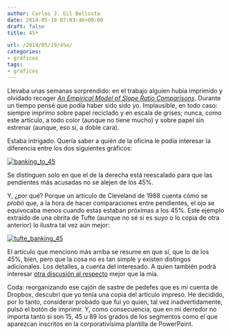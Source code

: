 ```yaml
---
author: Carlos J. Gil Bellosta
date: 2014-05-19 07:03:46+00:00
draft: false
title: 45º

url: /2014/05/19/45o/
categories:
- gráficos
tags:
- gráficos
---
```


Llevaba unas semanas sorprendido: en el trabajo alguien hubía imprimido y olvidado recoger _[An Empirical Model of Slope Ratio Comparisons](http://vis.stanford.edu/papers/slope-ratio-comparison)_. Durante un tiempo pensé que podía haber sido sido yo. Implausible, en todo caso: siempre imprimo sobre papel reciclado y en escala de grises; nunca, como este artículo, a todo color (aunque no tiene mucho) y sobre papel sin estrenar (aunque, eso sí, a doble cara).

Estaba intrigado. Quería saber a quién de la oficina le podía interesar la diferencia entre los dos siguientes gráficos:

[![banking_to_45](/wp-uploads/2014/05/banking_to_45.jpg)
](/wp-uploads/2014/05/banking_to_45.jpg)

Se distinguen solo en que el de la derecha está reescalado para que las pendientes más acusadas no se alejen de los 45%.

Y, ¿por qué? Porque un artículo de Cleveland de 1988 cuenta cómo se _probó_ que, a la hora de hacer comparaciones entre pendientes, el ojo se equivocaba menos cuando estas estaban próximas a los 45%. Este ejemplo extraído de una obrita de Tufte (aunque no sé si es suyo o lo copia de otra anterior) lo ilustra tal vez aún mejor:

[![tufte_banking_45](/wp-uploads/2014/05/tufte_banking_45.png)
](/wp-uploads/2014/05/tufte_banking_45.png)

El artículo que menciono más arriba se resume en que sí, que lo de los 45%, bien, pero que la cosa no es tan simple y existen distingos adicionales. Los detalles, a cuenta del interesado. A quien también podrá interesar [otra discusión al respecto](http://eagereyes.org/basics/banking-45-degrees) mejor que la mía.

Coda: reorganizando ese cajón de sastre de pedefes que es mi cuenta de Dropbox, descubrí que yo tenía una copia del artículo impreso. He decidido, por lo tanto, considerar probado que fui yo quien, tal vez inadvertidamente, pulsó el botón de imprimir. Y, como consecuencia, que en mi derredor no importa tanto si son 15, 45 u 89 los grados de los segmentos como el que aparezcan inscritos en la corporativísima plantilla de PowerPoint.
